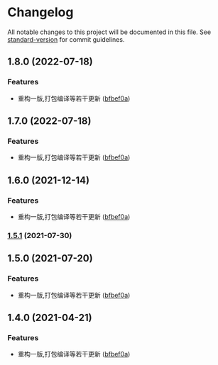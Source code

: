 # Changelog

All notable changes to this project will be documented in this file. See [standard-version](https://github.com/conventional-changelog/standard-version) for commit guidelines.

## 1.8.0 (2022-07-18)


### Features

* 重构一版,打包编译等若干更新 ([bfbef0a](https://github.com/eleven-net-cn/ball-collision/commit/bfbef0ac521938f8d366b2679b295bea9fba6d66))

## 1.7.0 (2022-07-18)


### Features

* 重构一版,打包编译等若干更新 ([bfbef0a](https://github.com/eleven-net-cn/ball-collision/commit/bfbef0ac521938f8d366b2679b295bea9fba6d66))

## 1.6.0 (2021-12-14)

### Features

- 重构一版,打包编译等若干更新 ([bfbef0a](https://github.com/eleven-net-cn/ball-collision/commit/bfbef0ac521938f8d366b2679b295bea9fba6d66))

### [1.5.1](https://github.com/eleven-net-cn/ball-collision/compare/v1.5.0...v1.5.1) (2021-07-30)

## 1.5.0 (2021-07-20)

### Features

- 重构一版,打包编译等若干更新 ([bfbef0a](https://github.com/eleven-net-cn/ball-collision/commit/bfbef0ac521938f8d366b2679b295bea9fba6d66))

## 1.4.0 (2021-04-21)

### Features

- 重构一版,打包编译等若干更新 ([bfbef0a](https://github.com/eleven-net-cn/ball-collision/commit/bfbef0ac521938f8d366b2679b295bea9fba6d66))
